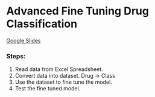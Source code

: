 # Advanced Fine Tuning Drug Classification
[Google Slides](https://docs.google.com/presentation/d/1YK6yrfuiu1WQ2Qc-H9HnLSNyV6SsaCBtmhRSFMVm5U8/edit?usp=sharing)


### Steps:
1. Read data from Excel Spreadsheet.
2. Convert data into dataset. Drug → Class
3. Use the dataset to fine tune the model.
4. Test the fine tuned model.


